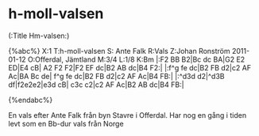# h-moll-valsen

(:Title Hm-valsen:)

{%abc%}
X:1
T:h-moll-valsen
S: Ante Falk
R:Vals
Z:Johan Ronström 2011-01-12
O:Offerdal, Jämtland
M:3/4
L:1/8
K:Bm
|:F2 BB B2|Bc dc BA|G2 E2 ED|E4 cB|
A2 F2 F2|F2 EF dc|B2 AB dc|B4 F2:|
|:f^g fe dc|B2 FB d2|c2 AF Ac|BA Bc de|
f^g fe dc|B2 FB d2|c2 AF Ac|B4 FB:|
|:^d3d d2|^d3B df|f2e2e2|e3d cB|
c3c c2|c2 AF Ac|B2 AB dc|B4 FB:|

{%endabc%}

En vals efter Ante Falk från byn Stavre i Offerdal.
Har nog en gång i tiden levt som en Bb-dur vals från Norge

